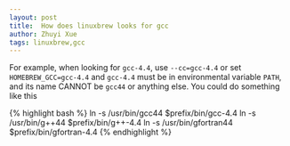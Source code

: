 ```yaml
---
layout: post
title:  How does linuxbrew looks for gcc
author: Zhuyi Xue
tags: linuxbrew,gcc
---
```


For example, when looking for `gcc-4.4`, use `--cc=gcc-4.4` or set
`HOMEBREW_GCC=gcc-4.4` and `gcc-4.4` must be in environmental variable `PATH`,
and its name CANNOT be `gcc44` or anything else. You could do something like
this

{% highlight bash %}
ln -s /usr/bin/gcc44 $prefix/bin/gcc-4.4
ln -s /usr/bin/g++44 $prefix/bin/g++-4.4
ln -s /usr/bin/gfortran44 $prefix/bin/gfortran-4.4
{% endhighlight %}
